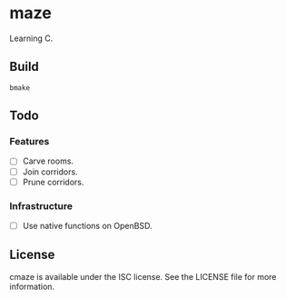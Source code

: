 # maze

Learning C.

## Build

    bmake

## Todo

### Features

- [ ] Carve rooms.
- [ ] Join corridors.
- [ ] Prune corridors.

### Infrastructure

- [ ] Use native functions on OpenBSD.

## License

cmaze is available under the ISC license. See the LICENSE file for more information.
